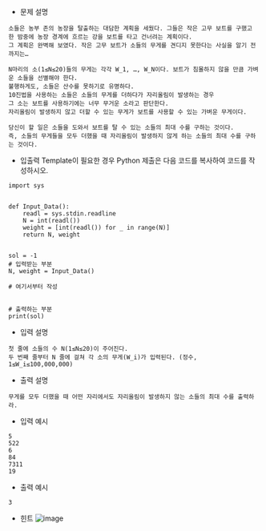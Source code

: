 - 문제 설명
```
소들은 농부 존의 농장을 탈출하는 대담한 계획을 세웠다. 그들은 작은 고무 보트를 구했고
한 밤중에 농장 경계에 흐르는 강을 보트를 타고 건너려는 계획이다.
그 계획은 완벽해 보였다. 작은 고무 보트가 소들의 무게를 견디지 못한다는 사실을 알기 전까지는…
 
N마리의 소(1≤N≤20)들의 무게는 각각 W_1, …, W_N이다. 보트가 침몰하지 않을 만큼 가벼운 소들을 선별해야 한다.
불행하게도, 소들은 산수를 못하기로 유명하다.
10진법을 사용하는 소들은 소들의 무게를 더하다가 자리올림이 발생하는 경우
그 소는 보트를 사용하기에는 너무 무거운 소라고 판단한다.
자리올림이 발생하지 않고 더할 수 있는 무게가 보트를 사용할 수 있는 가벼운 무게이다.
 
당신이 할 일은 소들을 도와서 보트를 탈 수 있는 소들의 최대 수를 구하는 것이다.
즉, 소들의 무게들을 모두 더했을 때 자리올림이 발생하지 않게 하는 소들의 최대 수를 구하는 것이다.
```
- 입출력 Template이 필요한 경우 Python 제출은 다음 코드를 복사하여 코드를 작성하시오.
```
import sys

 
def Input_Data():
	readl = sys.stdin.readline
	N = int(readl())
	weight = [int(readl()) for _ in range(N)]
	return N, weight
 

sol = -1
# 입력받는 부분
N, weight = Input_Data()
 
# 여기서부터 작성

 
# 출력하는 부분
print(sol)
```
- 입력 설명
```
첫 줄에 소들의 수 N(1≤N≤20)이 주어진다.
두 번째 줄부터 N 줄에 걸쳐 각 소의 무게(W_i)가 입력된다. (정수, 1≤W_i≤100,000,000)
```
- 출력 설명
```
무게를 모두 더했을 때 어떤 자리에서도 자리올림이 발생하지 않는 소들의 최대 수를 출력하라.
```
- 입력 예시
```
5
522
6
84
7311
19
```
- 출력 예시
```
3
```
- 힌트
![image](https://github.com/user-attachments/assets/ea8f82ac-070f-4287-9da2-f99e67cd56fd)

